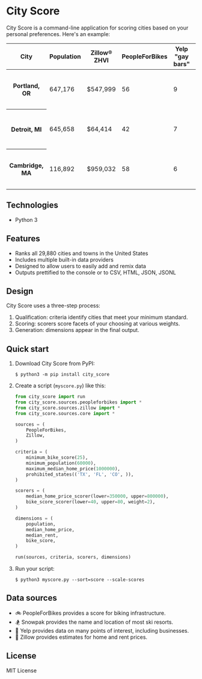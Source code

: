 # City Score
City Score is a command-line application for scoring cities based on your personal preferences. Here's an example:

<table>
    <thead>
        <tr>
            <th>City</th>
            <th>Population</th>
            <th>Zillow® ZHVI</th>
            <th>PeopleForBikes</th>
            <th>Yelp &quot;gay bars&quot;</th>
            <th>Nearby ski resorts</th>
            <th>Score</th>
        </tr>
    </thead>
    <tbody>
        <tr>
             <th scope="row">Portland, OR</th>
             <td>647,176</td>
             <td>$547,999</td>
             <td>56</td>
             <td>9</td>
             <td>Mount Hood Ski Bowl (42 miles) and 2 more</td>
             <td>100</td>
        </tr>
        <tr>
             <th scope="row">Detroit, MI</th>
             <td>645,658</td>
             <td>$64,414</td>
             <td>42</td>
             <td>7</td>
             <td>Mt Brighton, MI (41 miles) and 1 more</td>
             <td>86</td>
        </tr>
        <tr>
             <th scope="row">Cambridge, MA</th>
             <td>116,892</td>
             <td>$959,032</td>
             <td>58</td>
             <td>6</td>
             <td>Wachusett Mountain (40 miles) and 5 more</td>
             <td>84</td>
        </tr>
    </tbody>
</table>

## Technologies
- Python 3

## Features
- Ranks all 29,880 cities and towns in the United States
- Includes multiple built-in data providers
- Designed to allow users to easily add and remix data
- Outputs prettified to the console or to CSV, HTML, JSON, JSONL

## Design
City Score uses a three-step process:
1. Qualification: criteria identify cities that meet your minimum standard.
2. Scoring: scorers score facets of your choosing at various weights.
3. Generation: dimensions appear in the final output.

## Quick start
1. Download City Score from PyPI:
    ```
    $ python3 -m pip install city_score
    ```
2. Create a script (`myscore.py`) like this:
    ```python
    from city_score import run
    from city_score.sources.peopleforbikes import *
    from city_score.sources.zillow import *
    from city_score.sources.core import *

    sources = (
        PeopleForBikes,
        Zillow,
    )

    criteria = (
        minimum_bike_score(25),
        minimum_population(60000),
        maximum_median_home_price(1000000),
        prohibited_states(('TX', 'FL', 'CO', )),
    )

    scorers = (
        median_home_price_scorer(lower=350000, upper=800000),
        bike_score_scorer(lower=40, upper=80, weight=2),
    )

    dimensions = (
        population,
        median_home_price,
        median_rent,
        bike_score,
    )

    run(sources, criteria, scorers, dimensions)
    ```
3. Run your script:
    ```
    $ python3 myscore.py --sort=score --scale-scores
    ```

## Data sources
- 🚲 PeopleForBikes provides a score for biking infrastructure.
- 🏂 Snowpak provides the name and location of most ski resorts.
- 🍕 Yelp provides data on many points of interest, including businesses.
- 🏡 Zillow provides estimates for home and rent prices.

## License
MIT License